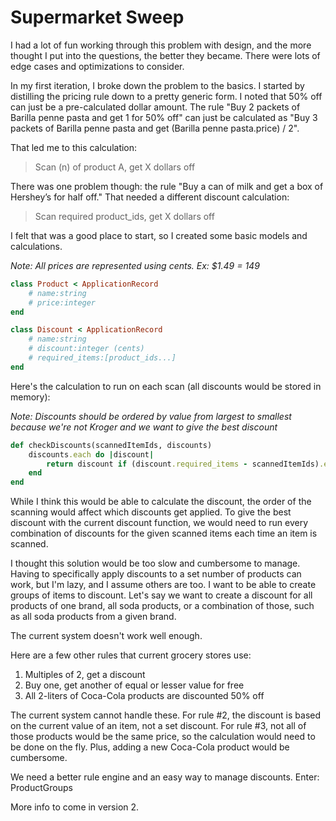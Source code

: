 # Supermarket Sweep

I had a lot of fun working through this problem with design, and the more thought I put into the questions, the better they became. There were lots of edge cases and optimizations to consider.

In my first iteration, I broke down the problem to the basics. I started by distilling the pricing rule down to a pretty generic form. I noted that 50% off can just be a pre-calculated dollar amount. The rule "Buy 2 packets of Barilla penne pasta and get 1 for 50% off" can just be calculated as "Buy 3 packets of Barilla penne pasta and get (Barilla penne pasta.price) / 2".

That led me to this calculation:

> Scan (n) of product A, get X dollars off

There was one problem though: the rule "Buy a can of milk and get a box of Hershey’s for half off." That needed a different discount calculation:

> Scan required product_ids, get X dollars off

I felt that was a good place to start, so I created some basic models and calculations.

_Note: All prices are represented using cents. Ex: $1.49 = 149_

```ruby
class Product < ApplicationRecord
    # name:string
    # price:integer
end
```

```ruby
class Discount < ApplicationRecord
    # name:string
    # discount:integer (cents)
    # required_items:[product_ids...]
end
```

Here's the calculation to run on each scan (all discounts would be stored in memory):

_Note: Discounts should be ordered by value from largest to smallest because we're not Kroger and we want to give the best discount_

```ruby
def checkDiscounts(scannedItemIds, discounts)
    discounts.each do |discount|
        return discount if (discount.required_items - scannedItemIds).empty?
    end
end
```

While I think this would be able to calculate the discount, the order of the scanning would affect which discounts get applied. To give the best discount with the current discount function, we would need to run every combination of discounts for the given scanned items each time an item is scanned.

I thought this solution would be too slow and cumbersome to manage. Having to specifically apply discounts to a set number of products can work, but I'm lazy, and I assume others are too. I want to be able to create groups of items to discount. Let's say we want to create a discount for all products of one brand, all soda products, or a combination of those, such as all soda products from a given brand.

The current system doesn't work well enough.

Here are a few other rules that current grocery stores use:

1. Multiples of 2, get a discount
2. Buy one, get another of equal or lesser value for free
3. All 2-liters of Coca-Cola products are discounted 50% off

The current system cannot handle these. For rule #2, the discount is based on the current value of an item, not a set discount. For rule #3, not all of those products would be the same price, so the calculation would need to be done on the fly. Plus, adding a new Coca-Cola product would be cumbersome.

We need a better rule engine and an easy way to manage discounts. Enter: ProductGroups

More info to come in version 2.
